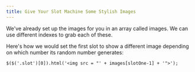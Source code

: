 ```yaml
---
title: Give Your Slot Machine Some Stylish Images
---
```

We've already set up the images for you in an array called images. We can use different indexes to grab each of these.

Here's how we would set the first slot to show a different image depending on which number its random number generates:

    $($('.slot')[0]).html('<img src = "' + images[slotOne-1] + '">');